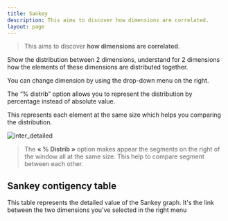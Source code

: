 ```yaml
---
title: Sankey
description: This aims to discover how dimensions are correlated.
layout: page
---
```


> This aims to discover **how dimensions are correlated**.

Show the distribution between 2 dimensions, understand for 2 dimensions how the elements of these dimensions are distributed together.

You can change dimension by using the drop-down menu on the right.

The “% distrib” option allows you to represent the distribution by percentage instead of absolute value.

This represents each element at the same size which helps you comparing the distribution.

![inter_detailed]({{site.url}}{{site.baseurl}}/core_app/pivot/web_application/dashboard/interdependence_detailed_view/images/inter_detailed.png)

> The **« % Distrib »** option makes appear the segments on the right of the window all at the same size. This help to compare segment between each other.

## Sankey contigency table

This table represents the detailed value of the Sankey graph. It's the link between the two dimensions you've selected in the right menu